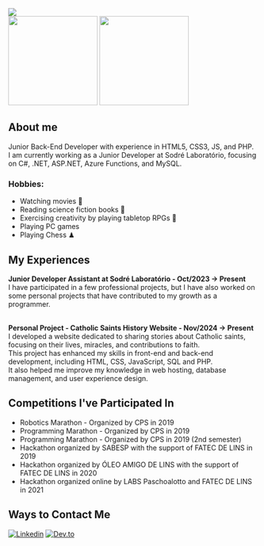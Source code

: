 <div>
<img src="http://clubedosgeeks.com.br/wp-content/uploads/2016/01/dormrm.gif">
</div>


<div>
<img height="180em" src="https://github-readme-stats.vercel.app/api?username=JoaoPdSsilva&show_icons=true&theme=tokyonight"/>
<img height="180em" src="https://github-readme-stats.vercel.app/api/top-langs/?username=JoaoPdSsilva&layout=compact&theme=tokyonight"/>
</div>

<div>
 <h2>About me</h2>
    Junior Back-End Developer with experience in HTML5, CSS3, JS, and PHP.<br> I am currently working as a Junior Developer at Sodré Laboratório, focusing on C#, .NET, ASP.NET, Azure Functions, and MySQL.<br>
 <h3>Hobbies: </h3>
    <ul>
     <li>Watching movies 🎥</li>
     <li>Reading science fiction books 📖</li>
     <li>Exercising creativity by playing tabletop RPGs 🎲</li>
     <li>Playing PC games</li>
     <li>Playing Chess ♟</li>
    </ul>
 <h2>My Experiences</h2>

<b>Junior Developer Assistant at Sodré Laboratório - Oct/2023 -> Present<br></b>
I have participated in a few professional projects, but I have also worked on some personal projects that have contributed to my growth as a programmer.  
<br>

<b>Personal Project - Catholic Saints History Website - Nov/2024 -> Present<br></b>
I developed a website dedicated to sharing stories about Catholic saints, focusing on their lives, miracles, and contributions to faith.  
This project has enhanced my skills in front-end and back-end development, including HTML, CSS, JavaScript, SQL and PHP.  
It also helped me improve my knowledge in web hosting, database management, and user experience design.  

 <h2>Competitions I've Participated In</h2>
<ul>
<li>Robotics Marathon - Organized by CPS in 2019</li>
<li>Programming Marathon - Organized by CPS in 2019</li>
<li>Programming Marathon - Organized by CPS in 2019 (2nd semester)</li>

<li>Hackathon organized by SABESP with the support of FATEC DE LINS in 2019</li>
<li>Hackathon organized by ÓLEO AMIGO DE LINS with the support of FATEC DE LINS in 2020</li>
<li>Hackathon organized online by LABS Paschoalotto and FATEC DE LINS in 2021</li>
 </ul>
 </div>
<div>
<h2>Ways to Contact Me</h2>
 
[![Linkedin](https://img.shields.io/badge/LinkedIn-0077B5?style=for-the-badge&logo=linkedin&logoColor=white)](https://www.linkedin.com/in/joaopedrodevsantos/)
[![Dev.to](https://img.shields.io/badge/dev.to-0A0A0A?style=for-the-badge&logo=dev.to&logoColor=white)](https://dev.to/joaopdssilva)
</div>
